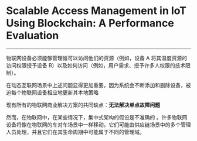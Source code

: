 # Scalable Access Management in IoT Using Blockchain: A Performance Evaluation

****

物联网设备必须能够管理谁可以访问他们的资源（例如，设备 A 将其温度资源的访问权限授予设备 B）以及如何访问（例如，用户需求、授予许多人权限的技术限制）。

在动态互联网场景中上述问题显得更加重要，因为系统会不断添加和删除设备，被迫每个物联网设备相应地更新其本地策略

现有所有的物联网商业解决方案的共同缺点：**无法解决单点故障问题**

然而，在物联网中，在某些情况下，集中式架构的假设是不准确的 。许多物联网设备将像在物联网的车对车场景中一样移动。它们可能由供应链场景中的多个管理人员处理，并且它们在其生命周期中可能属于不同的管理域。
